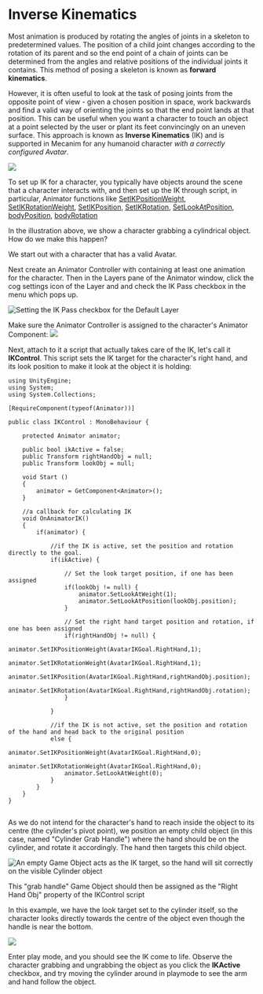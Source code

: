 Inverse Kinematics
==================


Most animation is produced by rotating the angles of joints in a skeleton to predetermined values. The position of a child joint changes according to the rotation of its parent and so the end point of a chain of joints can be determined from the angles and relative positions of the individual joints it contains. This method of posing a skeleton is known as **forward kinematics**.

However, it is often useful to look at the task of posing joints from the opposite point of view - given a chosen position in space, work backwards and find a valid way of orienting the joints so that the end point lands at that position. This can be useful when you want a character to touch an object at a point selected by the user or plant its feet convincingly on an uneven surface. This approach is known as __Inverse Kinematics__ (IK) and is supported in Mecanim for any humanoid character _with a correctly configured Avatar_.


![](../uploads/Main/MecanimIKGrabbing.png) 

To set up IK for a character, you typically have objects around the scene that a character interacts with, and then set up the IK through script, in particular, Animator functions like
[SetIKPositionWeight](ScriptRef:Animator.SetIKPositionWeight.html),
[SetIKRotationWeight](ScriptRef:Animator.SetIKRotationWeight.html),
[SetIKPosition](ScriptRef:Animator.SetIKPosition.html),
[SetIKRotation](ScriptRef:Animator.SetIKRotation.html),
[SetLookAtPosition](ScriptRef:Animator.SetLookAtPosition.html),
[bodyPosition](ScriptRef:Animator-bodyPosition.html),
[bodyRotation](ScriptRef:Animator-bodyRotation.html)

In the illustration above, we show a character grabbing a cylindrical object. How do we make this happen?

We start out with a character that has a valid Avatar. 

Next create an Animator Controller with containing at least one animation for the character. Then in the Layers pane of the Animator window, click the cog settings icon of the Layer and and check the IK Pass checkbox in the menu which pops up.

![Setting the IK Pass checkbox for the Default Layer](../uploads/Main/AnimatorControllerToolSettingsIKPass.png) 

Make sure the Animator Controller is assigned to the character's Animator Component:
![](../uploads/Main/AnimatorInspectorForIK.png)

Next, attach to it a script that actually takes care of the IK, let's call it __IKControl__. This script sets the IK target for the character's right hand, and its look position to make it look at the object it is holding:



````
using UnityEngine;
using System;
using System.Collections;

[RequireComponent(typeof(Animator))] 

public class IKControl : MonoBehaviour {
	
	protected Animator animator;
	
	public bool ikActive = false;
	public Transform rightHandObj = null;
	public Transform lookObj = null;

	void Start () 
	{
		animator = GetComponent<Animator>();
	}
	
	//a callback for calculating IK
	void OnAnimatorIK()
	{
		if(animator) {
			
			//if the IK is active, set the position and rotation directly to the goal. 
			if(ikActive) {

				// Set the look target position, if one has been assigned
				if(lookObj != null) {
					animator.SetLookAtWeight(1);
					animator.SetLookAtPosition(lookObj.position);
				}    

				// Set the right hand target position and rotation, if one has been assigned
				if(rightHandObj != null) {
					animator.SetIKPositionWeight(AvatarIKGoal.RightHand,1);
					animator.SetIKRotationWeight(AvatarIKGoal.RightHand,1);  
					animator.SetIKPosition(AvatarIKGoal.RightHand,rightHandObj.position);
					animator.SetIKRotation(AvatarIKGoal.RightHand,rightHandObj.rotation);
				}        
				
			}
			
			//if the IK is not active, set the position and rotation of the hand and head back to the original position
			else {          
				animator.SetIKPositionWeight(AvatarIKGoal.RightHand,0);
				animator.SetIKRotationWeight(AvatarIKGoal.RightHand,0); 
				animator.SetLookAtWeight(0);
			}
		}
	}    
}


````

As we do not intend for the character's hand to reach inside the object to its centre (the cylinder's pivot point), we position an empty child object (in this case, named "Cylinder Grab Handle") where the hand should be on the cylinder, and rotate it accordingly. The hand then targets this child object.

![An empty Game Object acts as the IK target, so the hand will sit correctly on the visible Cylinder object](../uploads/Main/MecanimIKGrabHandle.png) 

This "grab handle" Game Object should then be assigned as the "Right Hand Obj" property of the IKControl script

In this example, we have the look target set to the cylinder itself, so the character looks directly towards the centre of the object even though the handle is near the bottom.


![](../uploads/Main/MecanimIKSetupInspector.png) 

Enter play mode, and you should see the IK come to life. Observe the character grabbing and ungrabbing the object as you click the __IKActive__ checkbox, and try moving the cylinder around in playmode to see the arm and hand follow the object.

